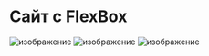 # Сайт с FlexBox
![изображение](https://user-images.githubusercontent.com/67372733/109923233-48278480-7ce0-11eb-9a4e-2efce4321cbc.png)
![изображение](https://user-images.githubusercontent.com/67372733/109923442-9fc5f000-7ce0-11eb-89b9-9e042cfdde6b.png)
![изображение](https://user-images.githubusercontent.com/67372733/109923303-67261680-7ce0-11eb-82a3-c260a52af3ee.png)
